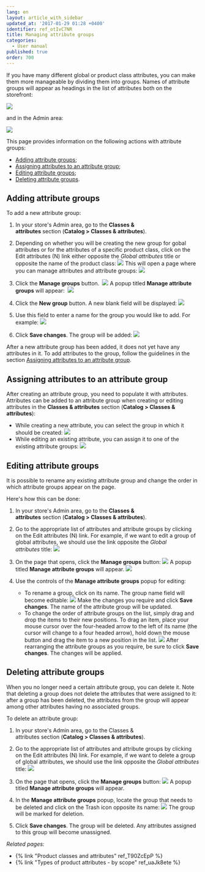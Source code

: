 ```yaml
---
lang: en
layout: article_with_sidebar
updated_at: '2017-01-29 01:28 +0400'
identifier: ref_otIvC7NR
title: Managing attribute groups
categories:
  - User manual
published: true
order: 700
---
```



If you have many different global or product class attributes, you can make them more manageable by dividing them into groups. Names of attribute groups will appear as headings in the list of attributes both on the storefront:

![]({{site.baseurl}}/attachments/7504788/7602420.png)

and in the Admin area:

![]({{site.baseurl}}/attachments/7504788/7602470.png)

This page provides information on the following actions with attribute groups:

*   [Adding attribute groups](#adding-attribute-groups);
*   [Assigning attributes to an attribute group](#assigning-attributes-to-an-attribute-group);
*   [Editing attribute groups](#editing-attribute-groups);
*   [Deleting attribute groups](#deleting-attribute-groups).

## Adding attribute groups

To add a new attribute group:

1.  In your store's Admin area, go to the **Classes & attributes** section (**Catalog > Classes & attributes**).

2.  Depending on whether you will be creating the new group for gobal attributes or for the attributes of a specific product class, click on the Edit attributes (N) link either opposite the _Global attributes_ title or opposite the name of the product class:
    ![]({{site.baseurl}}/attachments/7504788/8719346.png)
    This will open a page where you can manage attributes and attribute groups:
    ![]({{site.baseurl}}/attachments/7504788/8719347.png)
    
3.  Click the **Manage groups** button. 
    ![]({{site.baseurl}}/attachments/7504788/8719348.png)
    A popup titled **Manage attribute groups** will appear: 
    ![]({{site.baseurl}}/attachments/7504788/8719349.png)
    
4.  Click the **New group** button. A new blank field will be displayed:
    ![]({{site.baseurl}}/attachments/7504788/8719350.png)

5.  Use this field to enter a name for the group you would like to add. For example:
    ![]({{site.baseurl}}/attachments/7504788/8719351.png)
    
6.  Click **Save changes**. The group will be added:
    ![]({{site.baseurl}}/attachments/7504788/8719352.png)

After a new attribute group has been added, it does not yet have any attributes in it. To add attributes to the group, follow the guidelines in the section [Assigning attributes to an attribute group](#assigning-attributes-to-an-attribute-group).

## Assigning attributes to an attribute group

After creating an attribute group, you need to populate it with attributes. Attributes can be added to an attribute group when creating or editing attributes in the **Classes & attributes** section (**Catalog > Classes & attributes**):

*   While creating a new attribute, you can select the group in which it should be created:
    ![]({{site.baseurl}}/attachments/7504788/8719353.png)
*   While editing an existing attribute, you can assign it to one of the existing attribute groups:
    ![]({{site.baseurl}}/attachments/7504788/8719354.png)

## Editing attribute groups

It is possible to rename any existing attribute group and change the order in which attribute groups appear on the page.

Here's how this can be done:

1.  In your store's Admin area, go to the **Classes & attributes** section (**Catalog > Classes & attributes**).

2.  Go to the appropriate list of attributes and attribute groups by clicking on the Edit attributes (N) link. For example, if we want to edit a group of global attributes, we should use the link opposite the _Global attributes_ title:
    ![]({{site.baseurl}}/attachments/7504788/8719356.png)
    
3.  On the page that opens, click the **Manage groups** button:
    ![]({{site.baseurl}}/attachments/7504788/8719357.png)
    A popup titled **Manage attribute groups** will appear.
    ![]({{site.baseurl}}/attachments/7504788/8719355.png)

4.  Use the controls of the **Manage attribute groups** popup for editing:

    *   To rename a group, click on its name. The group name field will become editable:
        ![]({{site.baseurl}}/attachments/7504788/8719358.png)
        Make the changes you require and click **Save changes**. The name of the attribute group will be updated.
    *   To change the order of attribute groups on the list, simply drag and drop the items to their new positions. To drag an item, place your mouse cursor over the four-headed arrow to the left of its name (the cursor will change to a four headed arrow), hold down the mouse button and drag the item to a new position in the list.
        ![]({{site.baseurl}}/attachments/7504788/8719360.png)
        After rearranging the attribute groups as you require, be sure to click **Save changes**. The changes will be applied.

## Deleting attribute groups

When you no longer need a certain attribute group, you can delete it. Note that deleting a group does not delete the attributes that were assigned to it: after a group has been deleted, the attributes from the group will appear among other attributes having no associated groups.

To delete an attribute group:

1.  In your store's Admin area, go to the Classes & attributes section (**Catalog > Classes & attributes**).

2.  Go to the appropriate list of attributes and attribute groups by clicking on the Edit attributes (N) link. For example, if we want to delete a group of global attributes, we should use the link opposite the _Global attributes_ title:
    ![]({{site.baseurl}}/attachments/7504788/8719356.png)
    
3.  On the page that opens, click the **Manage groups** button:
    ![]({{site.baseurl}}/attachments/7504788/8719357.png)
    A popup titled **Manage attribute groups** will appear.
    
4.  In the **Manage attribute groups** popup, locate the group that needs to be deleted and click on the Trash icon opposite its name:
    ![]({{site.baseurl}}/attachments/7504788/8719359.png)
    The group will be marked for deletion.
    
5.  Click **Save changes**. The group will be deleted. Any attributes assigned to this group will become unassigned.

_Related pages:_

*   {% link "Product classes and attributes" ref_T90ZcEpP %}
*   {% link "Types of product attributes - by scope" ref_uaJk8ete %}
